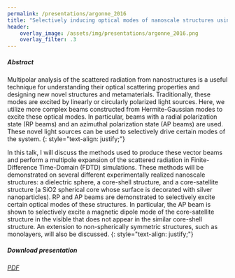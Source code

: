 ```yaml
---
permalink: /presentations/argonne_2016
title: "Selectively inducing optical modes of nanoscale structures using vector beams in FDTD simulations"
header:
    overlay_image: /assets/img/presentations/argonne_2016.png
    overlay_filter: .3
---
```


##### Abstract
Multipolar analysis of the scattered radiation from nanostructures is a useful technique for understanding their optical scattering properties and designing new novel structures and metamaterials. Traditionally, these modes are excited by linearly or circularly polarized light sources. Here, we utilize more complex beams constructed from Hermite-Gaussian modes to excite these optical modes. In particular, beams with a radial polarization state (RP beams) and an azimuthal polarization state (AP beams) are used. These novel light sources can be used to selectively drive certain modes of the system.
{: style="text-align: justify;"}

In this talk, I will discuss the methods used to produce these vector beams and perform a multipole expansion of the scattered radiation in Finite-Difference Time-Domain (FDTD) simulations. These methods will be demonstrated on several different experimentally realized nanoscale structures: a dielectric sphere, a core-shell structure, and a core-satellite structure (a SiO2 spherical core whose surface is decorated with silver nanoparticles). RP and AP beams are demonstrated to selectively excite certain optical modes of these structures. In particular, the AP beam is shown to selectively excite a magnetic dipole mode of the core-satellite structure in the visible that does not appear in the similar core-shell structure. An extension to non-spherically symmetric structures, such as monolayers, will also be discussed.
{: style="text-align: justify;"}

##### Download presentation
[<i class="far fa-file-pdf"> PDF</i>](https://jparker.nyc3.digitaloceanspaces.com/argonne_2016.pdf)
